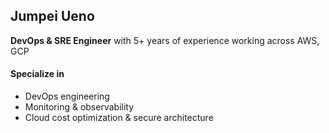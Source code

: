 ## Jumpei Ueno

**DevOps & SRE Engineer** with 5+ years of experience working across AWS, GCP

#### Specialize in
- DevOps engineering
- Monitoring & observability
- Cloud cost optimization & secure architecture
